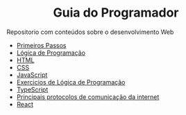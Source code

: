 <h1 align="center">Guia do Programador</h1>

Repositorio com conteúdos sobre o desenvolvimento Web 
- [Primeiros Passos](./Primeiros%20passos)
- [Lógica de Programação](./L%C3%B3gica%20de%20Programa%C3%A7%C3%A3o)
- [HTML](./HTML)
- [CSS](./CSS)
- [JavaScript](./JavaScript)
- [Exercicios de Lógica de Programação](./)
- [TypeScript](TypeScript/)
- [Principais protocolos de comunicação da internet](./Comunicacao%20da%20internet/)
- [React](React/)